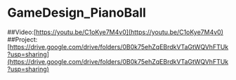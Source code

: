 # GameDesign_PianoBall

##Video:[https://youtu.be/C1oKye7M4v0](https://youtu.be/C1oKye7M4v0)
##Project:[https://drive.google.com/drive/folders/0B0k75ehZqEBrdkVTaGtWQVhFTUk?usp=sharing](https://drive.google.com/drive/folders/0B0k75ehZqEBrdkVTaGtWQVhFTUk?usp=sharing)
